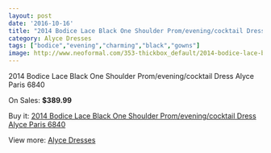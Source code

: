 ```yaml
---
layout: post
date: '2016-10-16'
title: "2014 Bodice Lace Black One Shoulder Prom/evening/cocktail Dress Alyce Paris 6840"
category: Alyce Dresses
tags: ["bodice","evening","charming","black","gowns"]
image: http://www.neoformal.com/353-thickbox_default/2014-bodice-lace-black-one-shoulder-prom-evening-cocktail-dress-alyce-paris-6840.jpg
---
```

2014 Bodice Lace Black One Shoulder Prom/evening/cocktail Dress Alyce Paris 6840

On Sales: **$389.99**
<a href="https://www.neoformal.com/en/alyce-dresses/123-2014-bodice-lace-black-one-shoulder-prom-evening-cocktail-dress-alyce-paris-6840.html"><amp-img layout="responsive" width="600" height="600" src="//www.neoformal.com/353-thickbox_default/2014-bodice-lace-black-one-shoulder-prom-evening-cocktail-dress-alyce-paris-6840.jpg" alt="2014 Bodice Lace Black One Shoulder Prom/evening/cocktail Dress Alyce Paris 6840 0" /></a>
<a href="https://www.neoformal.com/en/alyce-dresses/123-2014-bodice-lace-black-one-shoulder-prom-evening-cocktail-dress-alyce-paris-6840.html"><amp-img layout="responsive" width="600" height="600" src="//www.neoformal.com/354-thickbox_default/2014-bodice-lace-black-one-shoulder-prom-evening-cocktail-dress-alyce-paris-6840.jpg" alt="2014 Bodice Lace Black One Shoulder Prom/evening/cocktail Dress Alyce Paris 6840 1" /></a>

Buy it: [2014 Bodice Lace Black One Shoulder Prom/evening/cocktail Dress Alyce Paris 6840](https://www.neoformal.com/en/alyce-dresses/123-2014-bodice-lace-black-one-shoulder-prom-evening-cocktail-dress-alyce-paris-6840.html "2014 Bodice Lace Black One Shoulder Prom/evening/cocktail Dress Alyce Paris 6840")

View more: [Alyce Dresses](https://www.neoformal.com/en/3-alyce-dresses "Alyce Dresses")